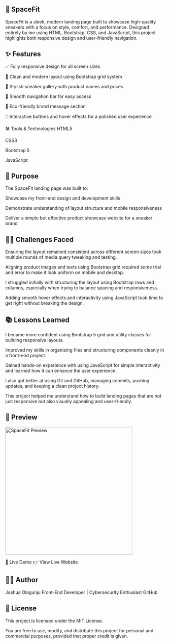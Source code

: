 ## 🚀 SpaceFit
SpaceFit is a sleek, modern landing page built to showcase high-quality sneakers with a focus on style, comfort, and performance. Designed entirely by me using HTML, Bootstrap, CSS, and JavaScript, this project highlights both responsive design and user-friendly navigation.

## ✨ Features
✅ Fully responsive design for all screen sizes

🎨 Clean and modern layout using Bootstrap grid system

👟 Stylish sneaker gallery with product names and prices

📌 Smooth navigation bar for easy access

🌱 Eco-friendly brand message section

🖱️ Interactive buttons and hover effects for a polished user experience

🛠️ Tools & Technologies
HTML5

CSS3

Bootstrap 5

JavaScript

## 🎯 Purpose
The SpaceFit landing page was built to:

Showcase my front-end design and development skills

Demonstrate understanding of layout structure and mobile responsiveness

Deliver a simple but effective product showcase website for a sneaker brand

## 🧗‍♂️ Challenges Faced
Ensuring the layout remained consistent across different screen sizes took multiple rounds of media query tweaking and testing.

Aligning product images and texts using Bootstrap grid required some trial and error to make it look uniform on mobile and desktop.

I struggled initially with structuring the layout using Bootstrap rows and columns, especially when trying to balance spacing and responsiveness.

Adding smooth hover effects and interactivity using JavaScript took time to get right without breaking the design.

## 📚 Lessons Learned
I became more confident using Bootstrap 5 grid and utility classes for building responsive layouts.

Improved my skills in organizing files and structuring components cleanly in a front-end project.

Gained hands-on experience with using JavaScript for simple interactivity and learned how it can enhance the user experience.

I also got better at using Git and GitHub, managing commits, pushing updates, and keeping a clean project history.

This project helped me understand how to build landing pages that are not just responsive but also visually appealing and user-friendly.

## 📸 Preview
<img width="400" alt="SpaceFit Preview" src="https://github.com/user-attachments/assets/4272d73a-37e9-4ad1-b703-e5495b07531c" />

🔗 Live Demo
👉 View Live Website

## 👨‍💻 Author
Joshua Olagunju
Front-End Developer | Cybersecurity Enthusiast
GitHub

## 📄 License
This project is licensed under the MIT License.

You are free to use, modify, and distribute this project for personal and commercial purposes, provided that proper credit is given.